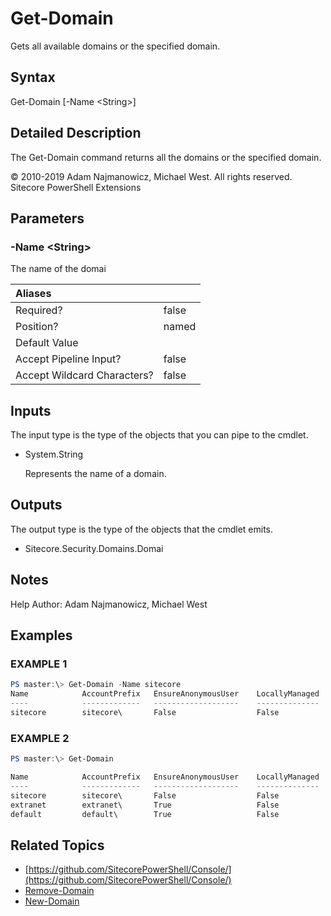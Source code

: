 # Get-Domain

Gets all available domains or the specified domain.

## Syntax

Get-Domain \[-Name &lt;String&gt;\]

## Detailed Description

The Get-Domain command returns all the domains or the specified domain.

© 2010-2019 Adam Najmanowicz, Michael West. All rights reserved. Sitecore PowerShell Extensions

## Parameters

### -Name  &lt;String&gt;

The name of the domai

| Aliases |  |
| :--- | :--- |
| Required? | false |
| Position? | named |
| Default Value |  |
| Accept Pipeline Input? | false |
| Accept Wildcard Characters? | false |

## Inputs

The input type is the type of the objects that you can pipe to the cmdlet.

* System.String

  Represents the name of a domain.

## Outputs

The output type is the type of the objects that the cmdlet emits.

* Sitecore.Security.Domains.Domai 

## Notes

Help Author: Adam Najmanowicz, Michael West

## Examples

### EXAMPLE 1

```powershell
PS master:\> Get-Domain -Name sitecore
Name            AccountPrefix   EnsureAnonymousUser    LocallyManaged
----            -------------   -------------------    --------------
sitecore        sitecore\       False                  False
```

### EXAMPLE 2

```powershell
PS master:\> Get-Domain

Name            AccountPrefix   EnsureAnonymousUser    LocallyManaged
----            -------------   -------------------    --------------
sitecore        sitecore\       False                  False
extranet        extranet\       True                   False
default         default\        True                   False
```

## Related Topics

* [https://github.com/SitecorePowerShell/Console/](https://github.com/SitecorePowerShell/Console/) 
* [Remove-Domain](remove-domain.md)
* [New-Domain](new-domain.md)

